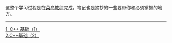 这整个学习过程是在[菜鸟教程](https://www.runoob.com/cplusplus/cpp-basic-syntax.html)完成，笔记也是摘抄的一些要带你和必须掌握的地方。
************
[1. C++ 基础（1）](https://github.com/uonlraSnaey/Cpp_Learning/blob/master/RUNOOB/1.%20C%2B%2B%20%E5%9F%BA%E7%A1%80%EF%BC%881%EF%BC%89.md)<br>
[2.C++基础（2）](https://github.com/uonlraSnaey/Cpp_Learning/blob/master/RUNOOB/2.C%2B%2B%E5%9F%BA%E7%A1%80%EF%BC%882%EF%BC%89.md)
